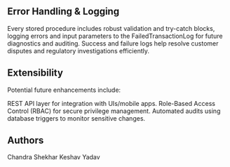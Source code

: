 ## Error Handling & Logging

Every stored procedure includes robust validation and try-catch blocks, logging errors and input parameters to the FailedTransactionLog for future diagnostics and auditing.
Success and failure logs help resolve customer disputes and regulatory investigations efficiently.

## Extensibility

Potential future enhancements include:

REST API layer for integration with UIs/mobile apps.
Role-Based Access Control (RBAC) for secure privilege management.
Automated audits using database triggers to monitor sensitive changes.

## Authors
Chandra Shekhar
Keshav Yadav
